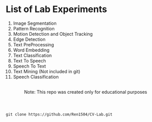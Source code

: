 # List of Lab Experiments
<ol>
  <li>Image Segmentation</li>
  <li>Pattern Recognition</li>
  <li>Motion Detection and Object Tracking</li>
  <li>Edge Detection</li>
  <li>Text PreProcessing</li>
  <li>Word Embedding</li>
  <li>Text Classification</li>
  <li>Text To Speech</li>
  <li>Speech To Text</li>
  <li>Text Mining (Not included in git)</li>
  <li>Speech Classification</li>
</ol>
<br>
<header>Note: This repo was created only for educational purposes</header>

```git clone https://github.com/Ren1504/CV-Lab.git```
